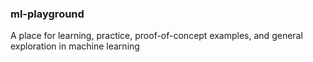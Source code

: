 
### ml-playground

A place for learning, practice, proof-of-concept examples, and general exploration in machine learning

